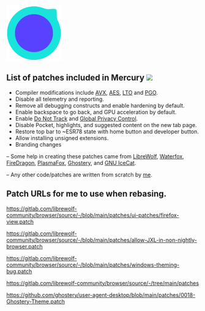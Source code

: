 <img src="https://github.com/Alex313031/Mercury-Win7/blob/main/logos/Mercury_256.png" width="144">

## List of patches included in Mercury <img src="https://raw.githubusercontent.com/Alex313031/Mercury/main/logos/patches.png" width="32">

 - Compiler modifications include [AVX](https://en.wikipedia.org/wiki/Advanced_Vector_Extensions), [AES](https://en.wikipedia.org/wiki/AES_instruction_set), [LTO](https://en.wikipedia.org/wiki/Interprocedural_optimization#WPO_and_LTO) and [PGO](https://en.wikipedia.org/wiki/Profile-guided_optimization).
 - Disable all telemetry and reporting.
 - Remove all debugging constructs and enable hardening by default.
 - Enable backspace to go back, and GPU acceleration by default.
 - Enable [Do Not Track](https://allaboutdnt.com/) and [Global Privacy Control](https://globalprivacycontrol.org/#about).
 - Disable Pocket, highlights, and suggested content on the new tab page.
 - Restore top bar to ~ESR78 state with home button and developer button.
 - Allow installing unsigned extensions.
 - Branding changes

&ndash; Some help in creating these patches came from [LibreWolf](https://librewolf.net/), [Waterfox](https://www.waterfox.net/), [FireDragon](https://github.com/dr460nf1r3/firedragon-browser), [PlasmaFox](https://github.com/torvic9/plasmafox), [Ghostery](https://github.com/ghostery/user-agent-desktop), and [GNU IceCat](https://www.gnu.org/software/gnuzilla/).

&ndash; Any other code/patches are written from scratch by [me](https://thorium.rocks/about).

## Patch URLs for me to use when rebasing.

https://gitlab.com/librewolf-community/browser/source/-/blob/main/patches/ui-patches/firefox-view.patch

https://gitlab.com/librewolf-community/browser/source/-/blob/main/patches/allow-JXL-in-non-nightly-browser.patch

https://gitlab.com/librewolf-community/browser/source/-/blob/main/patches/windows-theming-bug.patch

https://gitlab.com/librewolf-community/browser/source/-/tree/main/patches

https://github.com/ghostery/user-agent-desktop/blob/main/patches/0018-Ghostery-Theme.patch
